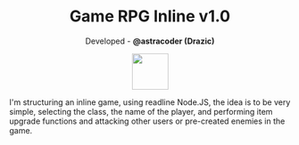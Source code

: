 <h1 align="center">Game RPG Inline v1.0</h1>
<p align="center">Developed - <b>@astracoder (Drazic)</b></p>

<p align="center">
  <img width="65" height="65" src="https://cdn.jsdelivr.net/gh/devicons/devicon/icons/javascript/javascript-original.svg" />
</p>

<p>
  I'm structuring an inline game, using readline Node.JS, the idea is to be very simple, selecting the class, the name of the player, and performing item upgrade functions and attacking other users or pre-created enemies in the game.
</p>
